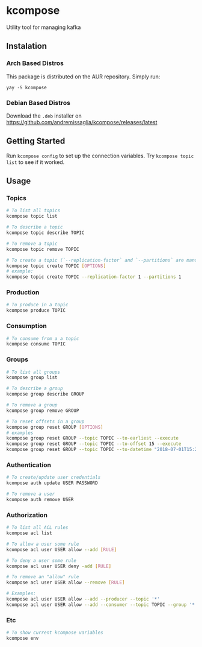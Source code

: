 # kcompose
Utility tool for managing kafka

## Instalation

### Arch Based Distros
This package is distributed on the AUR repository. Simply run:
```
yay -S kcompose
```

### Debian Based Distros
Download the `.deb` installer on https://github.com/andremissaglia/kcompose/releases/latest

## Getting Started

Run `kcompose config` to set up the connection variables. Try `kcompose topic list` to see if it worked.


## Usage

### Topics
```bash
# To list all topics
kcompose topic list

# To describe a topic
kcompose topic describe TOPIC

# To remove a topic
kcompose topic remove TOPIC

# To create a topic (`--replication-factor` and `--partitions` are mandatory)
kcompose topic create TOPIC [OPTIONS]
# example:
kcompose topic create TOPIC --replication-factor 1 --partitions 1
```

### Production
```bash
# To produce in a topic
kcompose produce TOPIC
```

### Consumption
```bash
# To consume from a a topic
kcompose consume TOPIC
```

### Groups
```bash
# To list all groups
kcompose group list

# To describe a group
kcompose group describe GROUP

# To remove a group
kcompose group remove GROUP

# To reset offsets in a group
kcompose group reset GROUP [OPTIONS]
# examples
kcompose group reset GROUP --topic TOPIC --to-earliest --execute
kcompose group reset GROUP --topic TOPIC --to-offset 15 --execute
kcompose group reset GROUP --topic TOPIC --to-datetime "2018-07-01T15:29:54.134" --execute
```

### Authentication
```bash
# To create/update user credentials
kcompose auth update USER PASSWORD

# To remove a user
kcompose auth remove USER
```

### Authorization
```bash
# To list all ACL rules
kcompose acl list

# To allow a user some rule
kcompose acl user USER allow --add [RULE]

# To deny a user some rule
kcompose acl user USER deny -add [RULE]

# To remove an "allow" rule
kcompose acl user USER allow --remove [RULE]

# Examples:
kcompose acl user USER allow --add --producer --topic '*'
kcompose acl user USER allow --add --consumer --topic TOPIC --group '*'
```

### Etc

```bash
# To show current kcompose variables
kcompose env
```

